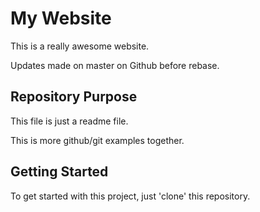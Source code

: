 # My Website

This is a really awesome website.

Updates made on master on Github before rebase.

## Repository Purpose

This file is just a readme file.

This is more github/git examples together.


## Getting Started

To get started with this project, just 'clone' this repository.
